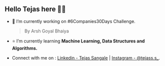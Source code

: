 ## Hello Tejas here 👋🏻

- 🔭 I’m currently working on #6Companies30Days Challenge.

  > By Arsh Goyal Bhaiya
- ⭐️ I’m currently learning **Machine Learning, Data Structures and Algorithms.**
- Connect with me on : [Linkedin - Tejas Sangale](https://www.linkedin.com/in/tejas-sangale-8702121b0/) |  [Instagram - @tejass.s_](https://www.instagram.com/tejass.s_/).

<!--
**tejas-sangale01/tejas-sangale01** is a ✨ _special_ ✨ repository because its `README.md` (this file) appears on your GitHub profile.

Here are some ideas to get you started:

- 🔭 I’m currently working on ...
- 🌱 I’m currently learning ...
- 👯 I’m looking to collaborate on ...
- 🤔 I’m looking for help with ...
- 💬 Ask me about ...
- 📫 How to reach me: ...
- 😄 Pronouns: ...
- ⚡ Fun fact: ...
-->
